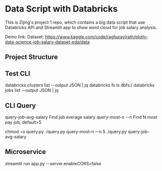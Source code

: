 # Data Script with Databricks
This is Zijing's project 1 repo, which contains a big data script that use Databricks API and Streamlit app to show word cloud for job salary analysis. 

Demo link: 
Dataset: https://www.kaggle.com/code/raghurayirath/plotly-data-science-job-salary-dataset-eda/data

## Project Structure


## Test CLI
databricks clusters list --output JSON | jq
databricks fs ls dbfs:/
databricks jobs list --output JSON | jq

## CLI Query 
  query-job-avg-salary  Find job average salary
  query-most-n    --n      Find N most pay job, default=5

chmod +x query.py
./query.py query-most-n --n 5 
./query.py query-job-avg-salary

## Microservice
streamlit run app.py --server.enableCORS=false